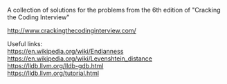 A collection of solutions for the problems from the 6th edition of "Cracking the Coding Interview"

http://www.crackingthecodinginterview.com/

Useful links:  
https://en.wikipedia.org/wiki/Endianness  
https://en.wikipedia.org/wiki/Levenshtein_distance  
https://lldb.llvm.org/lldb-gdb.html  
https://lldb.llvm.org/tutorial.html  
